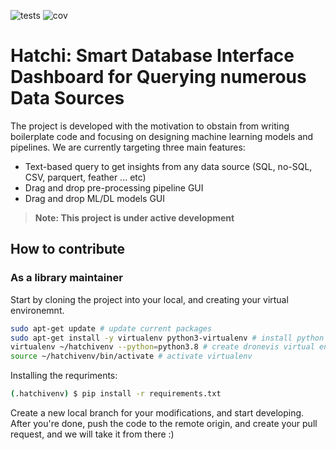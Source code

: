![tests](https://github.com/ahmedheakl/hatchi/workflows/test/badge.svg)
![cov](https://codecov.io/github/ahmedheakl/hatchi/branch/master/graph/badge.svg)

# Hatchi: Smart Database Interface Dashboard for Querying numerous Data Sources

The project is developed with the motivation to obstain from writing boilerplate code and focusing on designing machine learning models and pipelines. We are currently targeting three main features:

- Text-based query to get insights from any data source (SQL, no-SQL, CSV, parquert, feather ... etc)
- Drag and drop pre-processing pipeline GUI
- Drag and drop ML/DL models GUI

> **Note: This project is under active development**

## How to contribute

### As a library maintainer

Start by cloning the project into your local, and creating your virtual environemnt.

```bash
sudo apt-get update # update current packages
sudo apt-get install -y virtualenv python3-virtualenv # install python virtualenv
virtualenv ~/hatchivenv --python=python3.8 # create dronevis virtual env
source ~/hatchivenv/bin/activate # activate virtualenv
```

Installing the requriments:

```bash
(.hatchivenv) $ pip install -r requirements.txt
```

Create a new local branch for your modifications, and start developing. After you're done, push the code to the remote origin, and create your pull request, and we will take it from there :)
